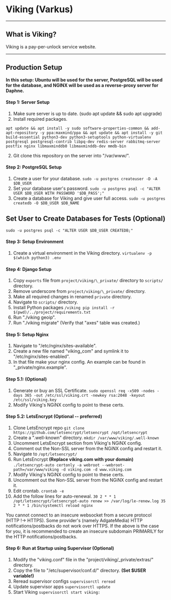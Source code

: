 # Viking (Varkus)
----
## What is Viking?
Viking is a pay-per-unlock service website.

----

## Production Setup
**In this setup: Ubuntu will be used for the server, PostgreSQL will be used
for the database, and NGINX will be used as a reverse-proxy server for Daphne.**

#### Step 1: Server Setup
1. Make sure server is up to date. (sudo apt update && sudo apt upgrade)
2. Install required packages.
```
apt update && apt install -y sudo software-properties-common && add-apt-repository -y ppa:maxmind/ppa && apt update && apt install -y git build-essential python3-dev python3-setuptools python-virtualenv postgresql postgresql-contrib libpq-dev redis-server rabbitmq-server postfix nginx libmaxminddb0 libmaxminddb-dev mmdb-bin
```
2. Git clone this repository on the server into "/var/www/".

#### Step 2: PostgreSQL Setup
1. Create a user for your database. ```sudo -u postgres createuser -D -A $DB_USER```
2. Set your database user's password. ```sudo -u postgres psql -c "ALTER USER $DB_USER WITH PASSWORD '$DB_PASS';"```
3. Create a database for Viking and give user full access. ```sudo -u postgres createdb -O $DB_USER $DB_NAME```

## Set User to Create Databases for Tests (Optional)  
```sudo -u postgres psql -c "ALTER USER $DB_USER CREATEDB;"```

#### Step 3: Setup Environment
1. Create a virtual environment in the Viking directory. ```virtualenv -p $(which python3) .env```

#### Step 4: Django Setup
1. Copy `exports` file from `project/viking/\_private/` directory to `scripts/` directory.
2. Remove underscore from `project/viking/\_private/` directory.
3. Make all required changes in renamed `private` directory.
4. Navigate to `scripts/` directory.
5. Install Python packages `/viking pip install -r $(pwd)/../project/requirements.txt`
6. Run "./viking geoip".
7. Run "./viking migrate" (Verify that "axes" table was created.)

#### Step 5: Setup Nginx
1. Navigate to "/etc/nginx/sites-available".
2. Create a new file named "viking_com" and symlink it to "/etc/nginx/sites-enabled".
3. In that file make your nginx config. An example can be found in "\_private/nginx.example".

#### Step 5.1: (Optional)
1. Generate or buy an SSL Certificate. ```sudo openssl req -x509 -nodes -days 365 -out /etc/ssl/viking.crt -newkey rsa:2048 -keyout /etc/ssl/viking.key```
2. Modify Viking's NGiNX config to point to these certs.

#### Step 5.2: LetsEncrypt (Optional -- preferred)
1. Clone LetsEncrypt repo ```git clone https://github.com/letsencrypt/letsencrypt /opt/letsencrypt```
2. Create a ".well-known" directory. `mkdir /var/www/viking/.well-known`
3. Uncomment LetsEncrypt section from Viking's NGiNX config.
4. Comment out the Non-SSL server from the NGiNX config and restart it.
5. Navigate to `/opt/letsencrypt/`
6. Run LetsEncrypt **(Replace viking.com with your domain)** ```./letsencrypt-auto certonly -a webroot --webroot-path=/var/www/viking -d viking.com -d www.viking.com```
7. Modify Viking's NGiNX config to point to these certs.
8. Uncomment out the Non-SSL server from the NGiNX config and restart it.
9. Edit crontab. `crontab -e`
10. Add the follow lines for auto-renewal. ```30 2 * * 1 /opt/letsencrypt/letsencrypt-auto renew >> /var/log/le-renew.log
35 2 * * 1 /bin/systemctl reload nginx```

You cannot connect to an insecure websocket from a secure protocol (HTTP !-> HTTPS).
Some provider's (namely AdgateMedia) HTTP notifications/postbacks do not work over HTTPS.
If the above is the case for you, it is recommended to create an insecure subdomain
PRIMARILY for the HTTP notifications/postbacks.

#### Step 6: Run at Startup using Supervisor (Optional)
1. Modify the "viking.conf" file in the "project/viking/\_private/extras/" directory.
2. Copy the file to "/etc/supervisor/conf.d/" directory. **(Set $USER variable!)**
3. Reread supervisor configs ```supervisorctl reread```
4. Update supervisor apps  ```supervisorctl update```
5. Start Viking ```supervisorctl start viking:```